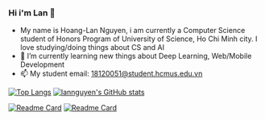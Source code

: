### Hi i'm Lan 👋

- My name is Hoang-Lan Nguyen, i am currently a Computer Science student of Honors Program of University of Science, Ho Chi Minh city. I love studying/doing things about CS and AI
- 🌱 I’m currently learning new things about Deep Learning, Web/Mobile Development
- 📫 My student email: 18120051@student.hcmus.edu.vn


[![Top Langs](https://github-readme-stats.vercel.app/api/top-langs/?username=lannguyen0910&theme=outrun&langs_count=8&hide=jupyter%20notebook)](https://github.com/lannguyen0910)
[![lannguyen's GitHub stats](https://github-readme-stats.vercel.app/api?username=lannguyen0910&show_icons=true&theme=outrun&count_private=true)](https://github.com/lannguyen0910)

[![Readme Card](https://github-readme-stats.vercel.app/api/pin/?username=lannguyen0910&theme=outrun&repo=covid-19_analysis)](https://github.com/lannguyen0910/covid-19_analysis)
[![Readme Card](https://github-readme-stats.vercel.app/api/pin/?username=lannguyen0910&theme=outrun&repo=cassava_leaf_classification)](https://github.com/lannguyen0910/cassava_leaf_classification)

<!--
**lannguyen0910/lannguyen0910** is a ✨ _special_ ✨ repository because its `README.md` (this file) appears on your GitHub profile.

Here are some ideas to get you started:

- 🔭 I’m currently working on ...
- 🌱 I’m currently learning ...
- 👯 I’m looking to collaborate on ...
- 🤔 I’m looking for help with ...
- 💬 Ask me about ...
- 📫 How to reach me: ...
- 😄 Pronouns: ...
- ⚡ Fun fact: ...
-->
